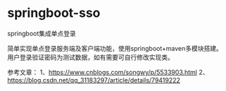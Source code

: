 # springboot-sso
springboot集成单点登录

简单实现单点登录服务端及客户端功能，使用springboot+maven多模块搭建。
用户登录验证密码为测试数据，如有需要可自行修改实现类。

参考文章：
1、https://www.cnblogs.com/songwy/p/5533903.html
2、https://blog.csdn.net/qq_31183297/article/details/79419222

